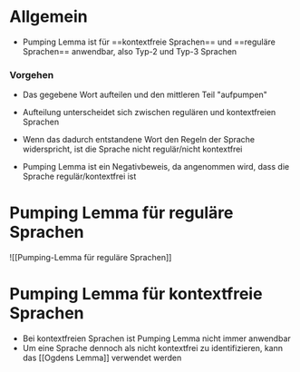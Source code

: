 # Allgemein
- Pumping Lemma ist für ==kontextfreie Sprachen== und ==reguläre Sprachen== anwendbar, also Typ-2 und Typ-3 Sprachen
### Vorgehen 
- Das gegebene Wort aufteilen und den mittleren Teil "aufpumpen"
- Aufteilung unterscheidet sich zwischen regulären und kontextfreien Sprachen
- Wenn das dadurch entstandene Wort den Regeln der Sprache widerspricht, ist die Sprache nicht regulär/nicht kontextfrei

- Pumping Lemma ist ein Negativbeweis, da angenommen wird, dass die Sprache regulär/kontextfrei ist

# Pumping Lemma für reguläre Sprachen
![[Pumping-Lemma für reguläre Sprachen]]
# Pumping Lemma für kontextfreie Sprachen
- Bei kontextfreien Sprachen ist Pumping Lemma nicht immer anwendbar
- Um eine Sprache dennoch als nicht kontextfrei zu identifizieren, kann das [[Ogdens Lemma]] verwendet werden